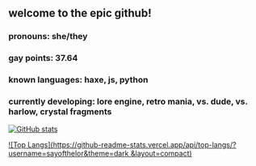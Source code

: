## welcome to the epic github!

### pronouns: she/they

### gay points: 37.64

### known languages: haxe, js, python

### currently developing: lore engine, retro mania, vs. dude, vs. harlow, crystal fragments

[![GitHub stats](https://github-readme-stats.vercel.app/api?username=sayofthelor&theme=dark)](https://github.com/anuraghazra/github-readme-stats)

[![Top Langs](https://github-readme-stats.vercel.app/api/top-langs/?username=sayofthelor&theme=dark &layout=compact)](https://github.com/anuraghazra/github-readme-stats)
<!--
**sayofthelor/sayofthelor** is a ✨ _special_ ✨ repository because its `README.md` (this file) appears on your GitHub profile.

Here are some ideas to get you started:

- 🔭 I’m currently working on ...
- 🌱 I’m currently learning ...
- 👯 I’m looking to collaborate on ...
- 🤔 I’m looking for help with ...
- 💬 Ask me about ...
- 📫 How to reach me: ...
- 😄 Pronouns: ...
- ⚡ Fun fact: ...
-->
